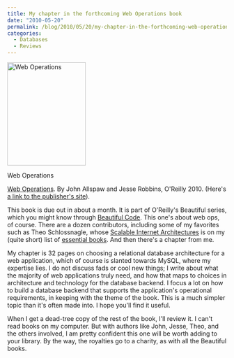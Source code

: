 ```yaml
---
title: My chapter in the forthcoming Web Operations book
date: "2010-05-20"
permalink: /blog/2010/05/20/my-chapter-in-the-forthcoming-web-operations-book/
categories:
  - Databases
  - Reviews
---
```

<div id="attachment_1864" class="wp-caption alignleft" style="width: 190px">
  <a href="http://www.amazon.com/Web-Operations-Keeping-Data-Time/dp/1449377440?tag=xaprb-20"><img src="http://www.xaprb.com/media/2010/05/web_operations.gif" alt="Web Operations" title="Web Operations" width="180" height="236" class="size-full wp-image-1864" /></a><p class="wp-caption-text">
    Web Operations
  </p>
</div>

[Web Operations][1]. By John Allspaw and Jesse Robbins, O'Reilly 2010. (Here's [a link to the publisher's site][2]).

This book is due out in about a month. It is part of O'Reilly's Beautiful series, which you might know through [Beautiful Code][3]. This one's about web ops, of course. There are a dozen contributors, including some of my favorites such as Theo Schlossnagle, whose [Scalable Internet Architectures][4] is on my (quite short) list of [essential books][5]. And then there's a chapter from me.

My chapter is 32 pages on choosing a relational database architecture for a web application, which of course is slanted towards MySQL, where my expertise lies. I do not discuss fads or cool new things; I write about what the majority of web applications truly need, and how that maps to choices in architecture and technology for the database backend. I focus a lot on how to build a database backend that supports the application's operational requirements, in keeping with the theme of the book. This is a much simpler topic than it's often made into. I hope you'll find it useful.

When I get a dead-tree copy of the rest of the book, I'll review it. I can't read books on my computer. But with authors like John, Jesse, Theo, and the others involved, I am pretty confident this one will be worth adding to your library. By the way, the royalties go to a charity, as with all the Beautiful books.

 [1]: http://www.amazon.com/Web-Operations-Keeping-Data-Time/dp/1449377440?tag=xaprb-20
 [2]: http://oreilly.com/catalog/0636920000136
 [3]: http://www.amazon.com/Beautiful-Code-Leading-Programmers-Practice/dp/0596510047?tag=xaprb-20
 [4]: http://www.amazon.com/Scalable-Internet-Architectures-Theo-Schlossnagle/dp/067232699X?tag=xaprb-20
 [5]: http://www.xaprb.com/blog/essential-books

